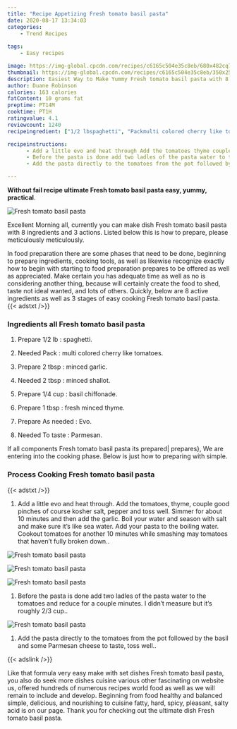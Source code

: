```yaml
---
title: "Recipe Appetizing Fresh tomato basil pasta"
date: 2020-08-17 13:34:03
categories:
    - Trend Recipes
    
tags:
    - Easy recipes

image: https://img-global.cpcdn.com/recipes/c6165c504e35c8eb/680x482cq70/fresh-tomato-basil-pasta-recipe-main-photo.jpg
thumbnail: https://img-global.cpcdn.com/recipes/c6165c504e35c8eb/350x250cq70/fresh-tomato-basil-pasta-recipe-main-photo.jpg
description: Easiest Way to Make Yummy Fresh tomato basil pasta with 8 ingredients and 3 stages of easy cooking.
author: Duane Robinson
calories: 163 calories
fatContent: 10 grams fat
preptime: PT14M
cooktime: PT1H
ratingvalue: 4.1
reviewcount: 1240
recipeingredient: ["1/2 lbspaghetti", "Packmulti colored cherry like tomatoes", "2 tbspminced garlic", "2 tbspminced shallot", "1/4 cupbasil chiffonade", "1 tbspfresh minced thyme", "As neededEvo", "To tasteParmesan"]

recipeinstructions: 
      - Add a little evo and heat through Add the tomatoes thyme couple good pinches of course kosher salt pepper and toss well Simmer for about 10 minutes and then add the garlic Boil your water and season with salt and make sure its like sea water Add your pasta to the boiling water Cookout tomatoes for another 10 minutes while smashing may tomatoes that havent fully broken down 
      - Before the pasta is done add two ladles of the pasta water to the tomatoes and reduce for a couple minutes I didnt measure but its roughly 23 cup 
      - Add the pasta directly to the tomatoes from the pot followed by the basil and some Parmesan cheese to taste toss well

---
```




**Without fail recipe ultimate Fresh tomato basil pasta easy, yummy, practical**. 


![Fresh tomato basil pasta](https://img-global.cpcdn.com/recipes/c6165c504e35c8eb/680x482cq70/fresh-tomato-basil-pasta-recipe-main-photo.jpg "Fresh tomato basil pasta")




Excellent Morning all, currently you can make dish Fresh tomato basil pasta with 8 ingredients and 3 actions. Listed below this is how to prepare, please meticulously meticulously.

In food preparation there are some phases that need to be done, beginning to prepare ingredients, cooking tools, as well as likewise recognize exactly how to begin with starting to food preparation prepares to be offered as well as appreciated. Make certain you has adequate time as well as no is considering another thing, because will certainly create the food to shed, taste not ideal wanted, and lots of others. Quickly, below are 8 active ingredients as well as 3 stages of easy cooking Fresh tomato basil pasta.
{{< adstxt />}}

### Ingredients all Fresh tomato basil pasta


1. Prepare 1/2 lb : spaghetti.

1. Needed Pack : multi colored cherry like tomatoes.

1. Prepare 2 tbsp : minced garlic.

1. Needed 2 tbsp : minced shallot.

1. Prepare 1/4 cup : basil chiffonade.

1. Prepare 1 tbsp : fresh minced thyme.

1. Prepare As needed : Evo.

1. Needed To taste : Parmesan.



If all components Fresh tomato basil pasta its prepared| prepares}, We are entering into the cooking phase. Below is just how to preparing with simple.

### Process Cooking Fresh tomato basil pasta

{{< adstxt />}}


1. Add a little evo and heat through. Add the tomatoes, thyme, couple good pinches of course kosher salt, pepper and toss well. Simmer for about 10 minutes and then add the garlic. Boil your water and season with salt and make sure it’s like sea water. Add your pasta to the boiling water. Cookout tomatoes for another 10 minutes while smashing may tomatoes that haven’t fully broken down..



![Fresh tomato basil pasta](https://img-global.cpcdn.com/steps/2de0c6070a1cfa5f/160x128cq70/fresh-tomato-basil-pasta-recipe-step-1-photo.jpg" "Fresh tomato basil pasta")

![Fresh tomato basil pasta](https://img-global.cpcdn.com/steps/c6bd21decd050d2c/160x128cq70/fresh-tomato-basil-pasta-recipe-step-1-photo.jpg" "Fresh tomato basil pasta")

![Fresh tomato basil pasta](https://img-global.cpcdn.com/steps/4a0a942d4d3b79ba/160x128cq70/fresh-tomato-basil-pasta-recipe-step-1-photo.jpg" "Fresh tomato basil pasta")



1. Before the pasta is done add two ladles of the pasta water to the tomatoes and reduce for a couple minutes. I didn’t measure but it’s roughly 2/3 cup..



![Fresh tomato basil pasta](https://img-global.cpcdn.com/steps/a0ac32704bda5aa0/160x128cq70/fresh-tomato-basil-pasta-recipe-step-2-photo.jpg" "Fresh tomato basil pasta")



1. Add the pasta directly to the tomatoes from the pot followed by the basil and some Parmesan cheese to taste, toss well..





{{< adslink />}}

Like that formula very easy make with set dishes Fresh tomato basil pasta, you also do seek more dishes cuisine various other fascinating on website us, offered hundreds of numerous recipes world food as well as we will remain to include and develop. Beginning from food healthy and balanced simple, delicious, and nourishing to cuisine fatty, hard, spicy, pleasant, salty acid is on our page. Thank you for checking out the ultimate dish Fresh tomato basil pasta.
